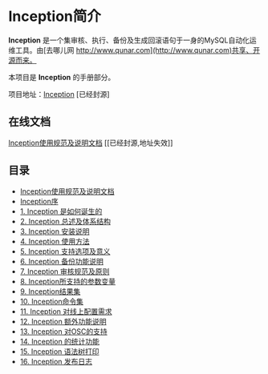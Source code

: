 # Inception简介
**Inception** 是一个集审核、执行、备份及生成回滚语句于一身的MySQL自动化运维工具。由[去哪儿网 http://www.qunar.com](http://www.qunar.com)共享、开源而来。

本项目是 **Inception** 的手册部分。

项目地址：[Inception](https://github.com/mysql-inception/inception) [已经封源]

## 在线文档

[Inception使用规范及说明文档](http://mysql-inception.github.io/inception-document/) [[已经封源,地址失效]]

## 目录

- [Inception使用规范及说明文档](./docs/index.md)
- [Inception序](./docs/chapter1.md)
- [1. Inception 是如何诞生的](./docs/source.md)
- [2. Inception 总述及体系结构](./docs/inception.md)
- [3. Inception 安装说明](./docs/install.md)
- [4. Inception 使用方法](./docs/usage.md)
- [5. Inception 支持选项及意义](./docs/option.md)
- [6. Inception 备份功能说明](./docs/backup.md)
- [7. Inception 审核规范及原则](./docs/rules.md)
- [8. Inception所支持的参数变量](./docs/variables.md)
- [9. Inception结果集](./docs/results.md)
- [10. Inception命令集](./docs/command.md)
- [11. Inception 对线上配置需求](./docs/requires.md)
- [12. Inception 额外功能说明](./docs/extras.md)
- [13. Inception 对OSC的支持](./docs/osc.md)
- [14. Inception 的统计功能](./docs/statistic.md)
- [15. Inception 语法树打印](./docs/queryprint.md)
- [16. Inception 发布日志](./docs/release.md)
